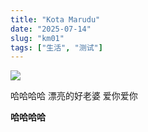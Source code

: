 ```yaml
---
title: "Kota Marudu"
date: "2025-07-14"
slug: "km01"
tags: ["生活", "测试"]
---
```

![](https://prod-files-secure.s3.us-west-2.amazonaws.com/112d0858-5090-4d34-a606-b75eb8d65fd2/c7b45876-473c-4fb6-85d3-cb84a84bfc51/1000201235.jpg?X-Amz-Algorithm=AWS4-HMAC-SHA256&X-Amz-Content-Sha256=UNSIGNED-PAYLOAD&X-Amz-Credential=ASIAZI2LB466WAD7DOVV%2F20250724%2Fus-west-2%2Fs3%2Faws4_request&X-Amz-Date=20250724T164744Z&X-Amz-Expires=3600&X-Amz-Security-Token=IQoJb3JpZ2luX2VjEAkaCXVzLXdlc3QtMiJGMEQCIHi3zIFyuzPKmpap51fTgMJkU4r1NKnE1JOSunaxRvCMAiAHoK195Hnt%2B%2BL1bPA6wUKQMxquAFWrjVbj8j0cEOTIACr%2FAwgyEAAaDDYzNzQyMzE4MzgwNSIMf%2BwrvXgYzVZOgCFyKtwDQs4otetxVs6nvB5hBtuydCgXZ10UFS3JWrWlw6UpwNABN1bSjMdolx%2B%2BK30sfRA9RP80lyMFh%2B%2Bh5m4kJQLIAuqtQEq6%2FD0lrdT4Y5DvF7tV1iuzQ6l6lYCVcWss7oECEzYannPoZcKzbXOiHYlY3PSOM9PnhpF2HxdOEUi%2FAQVjSa0qSjxztOxiwCa71Zj%2BPddb%2FPD5ECIvURlah0KzqVB6R8EwHqz%2BGzHz7w1EWQ8Yl4tItEq7be%2Fe44a9muwVlZ16kedrFSHLJFS6pBI9s2gSJ0adshjzjnfQoFRWhBeERc8af6SBvB0%2BtwGBSdLqcHiomH3wGm2Ipb9c7bvhFCmTwD56nKzfucqWOhM%2Fn3G1BS2L6HLiD%2B2Se3i85KOpxDcO6EFz61EtZAPU%2FyjTLky0mVbHILoPwaJIUf9fTP9%2F3VXE1maVNHYXa%2BNvDVzKHBIOEEDDUmnvov1MAViedQpqD57f9WBQ3T%2Bfxjaof2kOJZqyPd7ZMI5EOvxFS9XxLvRUCyHCC%2FQxfc31E5cdXaMZXq%2F75i%2BSYQHe%2FVw%2FHcejU2JWiF4s7dglDdRTzU3Uviv%2FT7Yh9R8XrkZOlsoGcmTbfwDhtY3k9sUEcpjzouQOUebXYaFF%2Bjqn6UUw9ruJxAY6pgGfKb5LV%2Fc8AoiyL63cio7i%2BxeV4vclIjchtmAbXdPDt2N4OW%2FcRr6OnVsJv6ORL4VDo4ZY%2BZ1voli%2FyGW9NLzbLkTBZr%2B5nhHoPWkC4gUlrkbuwL9b1pYY8St2yT2B%2BjbeY9PguZC6RWJRcma0%2BzzUknlPdTtHy%2BSC47wn1eGyPoergxxBuT%2FyQTNAlL9xq9agIK1xuzhcslQJb3LpJg9xyZ%2B3h6ck&X-Amz-Signature=dada9d6b92ecfb52aabbd0291fc6628205ad6fa667c223dc4c0dfbf572a4e22c&X-Amz-SignedHeaders=host&x-amz-checksum-mode=ENABLED&x-id=GetObject)


哈哈哈哈  漂亮的好老婆  爱你爱你


**哈哈哈哈**

